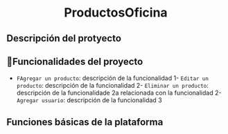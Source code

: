 
<h1 align="center"> ProductosOficina </h1>

## Descripción del protyecto



## :hammer:Funcionalidades del proyecto

- `FAgregar un producto`: descripción de la funcionalidad 1- `Editar un producto`: descripción de la funcionalidad 2- `Eliminar un producto`: descripción de la funcionalidade 2a relacionada con la funcionalidad 2- `Agregar usuario`: descripción de la funcionalidad 3

## Funciones básicas de la plataforma





